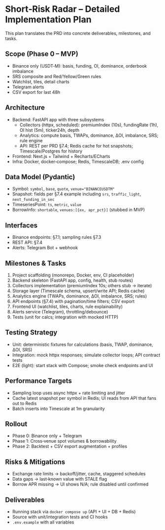 # Short‑Risk Radar – Detailed Implementation Plan

This plan translates the PRD into concrete deliverables, milestones, and tasks.

## Scope (Phase 0 – MVP)
- Binance only (USDT‑M): basis, funding, OI, dominance, orderbook imbalance
- SRS composite and Red/Yellow/Green rules
- Watchlist, tiles, detail charts
- Telegram alerts
- CSV export for last 48h

## Architecture
- Backend: FastAPI app with three subsystems
  - Collectors (httpx, scheduled): premiumIndex (10s), fundingRate (1h), OI hist (5m), ticker24h, depth
  - Analytics: compute basis, TWAPs, dominance, ΔOI, imbalance, SRS; rule engine
  - API: REST per PRD §7.4; Redis cache for hot snapshots; Timescale/Postgres for history
- Frontend: Next.js + Tailwind + Recharts/ECharts
- Infra: Docker, docker‑compose; Redis, TimescaleDB; .env config

## Data Model (Pydantic)
- Symbol: `symbol`, `base`, `quote`, `venue="BINANCEUSDTM"`
- Snapshot: fields per §7.4 example including `srs`, `traffic_light`, `next_funding_in_sec`
- TimeseriesPoint: `ts`, `metric`, `value`
- BorrowInfo: `shortable`, `venues:[{ex, apr_pct}]` (stubbed in MVP)

## Interfaces
- Binance endpoints: §7.1; sampling rules §7.3
- REST API: §7.4
- Alerts: Telegram Bot + webhook

## Milestones & Tasks
1) Project scaffolding (monorepo, Docker, env, CI placeholder)
2) Backend skeleton (FastAPI app, config, health, stub routes)
3) Collectors implementation (premiumIndex 10s; others stub → iterate)
4) Storage layer (Timescale schema, upsert/write API; Redis cache)
5) Analytics engine (TWAPs, dominance, ΔOI, imbalance, SRS; rules)
6) API endpoints (§7.4) with pagination/time filters; CSV export
7) Frontend UI (watchlist, tiles, charts, rule explainability)
8) Alerts service (Telegram), throttling/debounce)
9) Tests (unit for calcs; integration with mocked HTTP)

## Testing Strategy
- Unit: deterministic fixtures for calculations (basis, TWAP, dominance, ΔOI, SRS)
- Integration: mock httpx responses; simulate collector loops; API contract tests
- E2E (light): start stack with Compose; smoke check endpoints and UI

## Performance Targets
- Sampling loop uses async httpx + rate limiting and jitter
- Cache latest snapshot per symbol in Redis; UI reads from API that fans out to Redis
- Batch inserts into Timescale at 1m granularity

## Rollout
- Phase 0: Binance only + Telegram
- Phase 1: Cross‑venue spot volumes & borrowability
- Phase 2: Backtest + CSV export augmentation + profiles

## Risks & Mitigations
- Exchange rate limits → backoff/jitter, cache, staggered schedules
- Data gaps → last‑known value with STALE flag
- Borrow APR missing → UI shows N/A; rule disabled until confirmed

## Deliverables
- Running stack via `docker compose up` (API + UI + DB + Redis)
- Source with unit/integration tests and CI hooks
- `.env.example` with all variables


